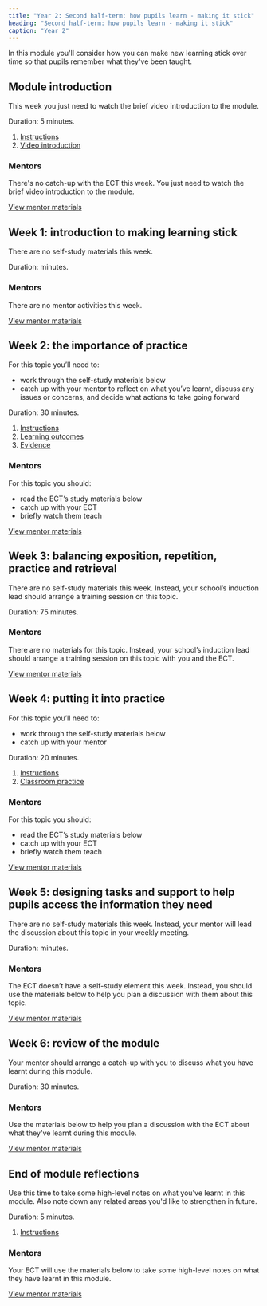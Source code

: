 ```yaml
---
title: "Year 2: Second half-term: how pupils learn - making it stick"
heading: "Second half-term: how pupils learn - making it stick"
caption: "Year 2"
---
```


In this module you'll consider how you can make new learning stick over time so that pupils remember what they've been taught.

## Module introduction

This week you just need to watch the brief video introduction to the module.

Duration: 5 minutes.

1. [Instructions](/education-development-trust/year-2-how-pupils-learn-making-it-stick/intro-ect-instructions)
2. [Video introduction](/education-development-trust/year-2-how-pupils-learn-making-it-stick/intro-ect-video-introduction)

### Mentors

There's no catch-up with the ECT this week. You just need to watch the brief video introduction to the module.

[View mentor materials](/education-development-trust/year-2-how-pupils-learn-making-it-stick/autumn-week-0-mentor-materials)

## Week 1: introduction to making learning stick

There are no self-study materials this week.

Duration: minutes.

### Mentors

There are no mentor activities this week.

[View mentor materials](/education-development-trust/year-2-how-pupils-learn-making-it-stick/autumn-week-1-mentor-materials)

## Week 2: the importance of practice

For this topic you’ll need to:

- work through the self-study materials below
- catch up with your mentor to reflect on what you’ve learnt, discuss any issues or concerns, and decide what actions to take going forward

Duration: 30 minutes.

1. [Instructions](/education-development-trust/year-2-how-pupils-learn-making-it-stick/autumn-week-2-ect-instructions)
2. [Learning outcomes](/education-development-trust/year-2-how-pupils-learn-making-it-stick/autumn-week-2-ect-learning-outcomes)
3. [Evidence](/education-development-trust/year-2-how-pupils-learn-making-it-stick/autumn-week-2-ect-evidence)

### Mentors

For this topic you should:

- read the ECT’s study materials below
- catch up with your ECT
- briefly watch them teach

[View mentor materials](/education-development-trust/year-2-how-pupils-learn-making-it-stick/autumn-week-2-mentor-materials)

## Week 3: balancing exposition, repetition, practice and retrieval

There are no self-study materials this week. Instead, your school’s induction lead should arrange a training session on this topic.

Duration: 75 minutes.

### Mentors

There are no materials for this topic. Instead, your school’s induction lead should arrange a training session on this topic with you and the ECT.

[View mentor materials](/education-development-trust/year-2-how-pupils-learn-making-it-stick/autumn-week-3-mentor-materials)

## Week 4: putting it into practice

For this topic you’ll need to:

- work through the self-study materials below
- catch up with your mentor

Duration: 20 minutes.

1. [Instructions](/education-development-trust/year-2-how-pupils-learn-making-it-stick/autumn-week-4-ect-instructions)
2. [Classroom practice](/education-development-trust/year-2-how-pupils-learn-making-it-stick/autumn-week-4-ect-classroom-practice)

### Mentors

For this topic you should:

- read the ECT’s study materials below
- catch up with your ECT
- briefly watch them teach

[View mentor materials](/education-development-trust/year-2-how-pupils-learn-making-it-stick/autumn-week-4-mentor-materials)

## Week 5: designing tasks and support to help pupils access the information they need

There are no self-study materials this week. Instead, your mentor will lead the discussion about this topic in your weekly meeting.

Duration: minutes.

### Mentors

The ECT doesn’t have a self-study element this week. Instead, you should use the materials below to help you plan a discussion with them about this topic.

[View mentor materials](/education-development-trust/year-2-how-pupils-learn-making-it-stick/autumn-week-5-mentor-materials)

## Week 6: review of the module

Your mentor should arrange a catch-up with you to discuss what you have learnt during this module.

Duration: 30 minutes.

### Mentors

Use the materials below to help you plan a discussion with the ECT about what they've learnt during this module.

[View mentor materials](/education-development-trust/year-2-how-pupils-learn-making-it-stick/autumn-week-6-mentor-materials)

## End of module reflections

Use this time to take some high-level notes on what you've learnt in this module. Also note down any related areas you'd like to strengthen in future.

Duration: 5 minutes.

1. [Instructions](/education-development-trust/year-2-how-pupils-learn-making-it-stick/intro-ect-instructions)

### Mentors

Your ECT will use the materials below to take some high-level notes on what they have learnt in this module.

[View mentor materials](/education-development-trust/year-2-how-pupils-learn-making-it-stick/autumn-week-0-mentor-materials)
